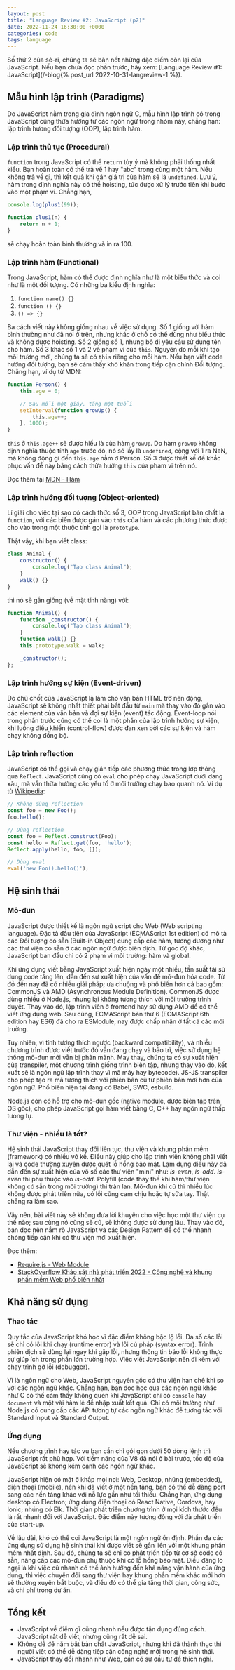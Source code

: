 ```yaml
---
layout: post
title: "Language Review #2: JavaScript (p2)"
date: 2022-11-24 16:30:00 +0000
categories: code
tags: language
---
```


Số thứ 2 của sê-ri, chúng ta sẽ bàn nốt những đặc điểm còn lại của JavaScript.
Nếu bạn chưa đọc phần trước, hãy xem:
[Language Review #1: JavaScript](/-blog{% post_url 2022-10-31-langreview-1 %}).

## Mẫu hình lập trình (Paradigms)

Do JavaScript nằm trong gia đình ngôn ngữ C, mẫu hình lập trình có trong
JavaScript cũng thừa hường từ các ngôn ngữ trong nhóm này, chẳng hạn: lập trình
hương đối tượng (OOP), lập trình hàm.

### Lập trình thủ tục (Procedural)

`function` trong JavaScript có thể `return` tùy ý mà không phải thống nhất kiểu.
Bạn hoàn toàn có thể trả về 1 hay "abc" trong cùng một hàm. Nếu không trả về gì,
thì kết quả khi gán giá trị của hàm sẽ là `undefined`. Lưu ý, hàm trong định
nghĩa này có thể hoisting, tức được xử lý trước tiên khi bước vào một phạm
vi. Chẳng hạn,

```js
console.log(plus1(99));

function plus1(n) {
    return n + 1;
}
```
sẽ chạy hoàn toàn bình thường và in ra 100.

### Lập trình hàm (Functional)

Trong JavaScript, hàm có thể được định nghĩa như là một biểu thức và coi như là
một đối tượng. Có những ba kiểu định nghĩa:
1. `function name() {}`
2. `function () {}`
3. `() => {}`

Ba cách viết này không giống nhau về việc sử dụng. Số 1 giống với hàm bình thường
như đã nói ở trên, nhưng khác ở chỗ có thể dùng như biểu thức và không được hoisting.
Số 2 giống số 1, nhưng bỏ đi yêu cầu sử dụng tên cho hàm. Số 3 khác số 1 và 2
về phạm vi của `this`. Nguyên do mỗi khi tạo môi trường mới, chúng ta sẽ có
`this` riêng cho mỗi hàm. Nếu bạn viết code hướng đối tượng, bạn sẽ cảm thấy khó
khăn trong tiếp cận chính Đối tượng. Chẳng hạn, ví dụ từ MDN:
```js
function Person() {
    this.age = 0;

    // Sau mỗi một giây, tăng một tuổi
    setInterval(function growUp() {
        thís.age++;
    }, 1000);
}
```
`this` ở `this.age++` sẽ được hiểu là của hàm `growUp`. Do hàm `growUp` không
định nghĩa thuộc tính `age` trước đó, nó sẽ lấy là `undefined`, cộng với 1 ra
NaN, mà không động gì đến `this.age` nằm ở Person. Số 3 được thiết kế để khắc
phục vấn đề này bằng cách thừa hưởng `this` của phạm vi trên nó.

Đọc thêm tại 
[MDN - Hàm](https://developer.mozilla.org/en-US/docs/Web/JavaScript/Guide/Functions)

### Lập trình hướng đối tượng (Object-oriented)

Lí giải cho việc tại sao có cách thức số 3, OOP trong JavaScript bản chất là
`function`, với các biến được gán vào `this` của hàm và các phương thức được cho
vào trong một thuộc tính gọi là `prototype`.

Thật vậy, khi bạn viết class:
```js
class Animal {
    constructor() {
        console.log("Tạo class Animal");
    }
    walk() {}
}
```

thì nó sẽ gần giống (về mặt tính năng) với:
```js
function Animal() {
    function _constructor() {
        console.log("Tạo class Animal");
    }
    function walk() {}
    this.prototype.walk = walk;

    _constructor();
};
```

### Lập trình hướng sự kiện (Event-driven)

Do chủ chốt của JavaScript là làm cho văn bản HTML trở nên động, JavaScript
sẽ không nhất thiết phải bắt đầu từ `main` mà thay vào đó gắn vào các element
của văn bản và đợi sự kiện (event) tác động.
Event-loop nói trong phần trước cũng có thể coi là một phần của lập trình hướng
sự kiện, khi luồng điều khiển (control-flow) được đan xen bởi các sự kiện và hàm
chạy không đồng bộ.

### Lập trình reflection

JavaScript có thể gọi và chạy gián tiếp các phương thức trong lớp thông qua
`Reflect`.
JavaScript cũng có `eval` cho phép chạy JavaScript dưới dang xâu,
mà vẫn thừa hưởng các yếu tố ở môi trường chạy bao quanh nó. Ví dụ từ
[Wikipedia](https://en.wikipedia.org/wiki/Reflective_programming#JavaScript):
```js
// Không dùng reflection
const foo = new Foo();
foo.hello();

// Dùng reflection
const foo = Reflect.construct(Foo);
const hello = Reflect.get(foo, 'hello');
Reflect.apply(hello, foo, []);

// Dùng eval
eval('new Foo().hello()');
```

## Hệ sinh thái

### Mô-đun

JavaScript được thiết kế là ngôn ngữ script cho Web (Web scripting language).
Đặc tả đầu tiên của JavaScript (ECMAScript 1st edition) có mô tả các Đối tượng
có sẵn (Built-in Object) cung cấp các hàm, tương đương như các thư viện có sẵn
ở các ngôn ngữ được biên dịch. Từ góc độ khác, JavaScript ban đầu chỉ có 2 phạm
vi môi trường: hàm và global.

Khi ứng dụng viết bằng JavaScript xuất hiện ngày một nhiều, tần suất tái sử dụng
code tăng lên, dẫn đến sự xuất hiện của vấn đề mô-đun hóa code. Từ đó đến nay đã
có nhiều giải pháp; ưa chuộng và phổ biến hơn cả bao gồm: CommonJS và AMD
(Asynchronous Module Definition). CommonJS được dùng nhiều ở Node.js, nhưng lại
không tương thích với môi trường trình duyệt. Thay vào đó, lập trình viên ở
frontend hay sử dụng AMD để có thể viết ừng dụng web. Sau cùng, ECMAScript bản
thứ 6 (ECMAScript 6th edition hay ES6) đã cho ra ESModule, nay được chấp nhận
ở tất cả các môi trường.

Tuy nhiên, vì tính tương thích ngược (backward compatibility), và nhiều chương
trình được viết trước đó vẫn đang chạy và bảo trì, việc sử dụng hệ thống mô-đun
mới vẫn bị phân mảnh. May thay, chúng ta có sự xuất hiện của transpiler, một 
chương trình giống trình biên tập, nhưng thay vào đó, kết xuất sẽ là ngôn ngữ
lập trình thay vì mã máy hay bytecode). JS-JS transpiler cho phép tạo ra mã
tương thích với phiên bản cũ từ phiên bản mới hơn của ngôn ngữ. Phổ biến hiện
tại đang có Babel, SWC, esbuild.

Node.js còn có hỗ trợ cho mô-đun gốc (native module, được biên tập trên OS gốc),
cho phép JavaScript gọi hàm viết bằng C, C++ hay ngôn ngữ thấp tưong tự. 

### Thư viện - nhiều là tốt?

Hệ sinh thái JavaScript thay đổi liên tục, thư viện và khung phần mềm (framework)
có nhiều vô kể. Điều này giúp cho lập trình viên không phải viết lại và code
thường xuyên được quét lỗ hổng bảo mật. Lạm dụng điều này đã dẫn đến sự xuất
hiện của vô số các thư viện "mini" như: _is-even_, _is-odd_. _is-even_ thì
phụ thuộc vào _is-odd_. Polyfill (code thay thế khi hàm/thư viện không có sẵn
trong môi trường) thì tràn lan. Mô-đun khi cũ thì nhiều lúc không được phát
triển nữa, có lỗi cũng cam chịu hoặc tự sửa tay. Thật chẵng ra làm sao.

Vậy nên, bài viết này sẽ không đưa lời khuyên cho việc học một thư viện cụ thể
nào; sau cùng nó cũng sẽ cũ, sẽ không được sử dụng lâu. Thay vào đó, bạn đọc
nên nắm rõ JavaScript và các Design Pattern để có thể nhanh chóng tiếp cận khi
có thư viện mới xuất hiện.

Đọc thêm:
- [Require.js - Web Module](https://requirejs.org/docs/why.html)
- [StackOverflow Khảo sát nhà phát triển 2022 - Công nghệ và khung phần mềm Web phổ biến nhất](https://survey.stackoverflow.co/2022/#section-most-popular-technologies-web-frameworks-and-technologies)

## Khả năng sử dụng

### Thao tác

Quy tắc của JavaScript khó học vì đặc điểm không bộc lộ lỗi. Đa số các lỗi sẽ
chỉ có lỗi khi chạy (runtime error) và lỗi cú pháp (syntax error). Trình phiên
dịch sẽ dừng lại ngay khi gặp lỗi, nhưng thông tin báo lỗi không thực sự giúp
ích trong phần lớn trường hợp. Việc viết JavaScript nên đi kèm với chạy trình
gỡ lỗi (debugger).

Vì là ngôn ngữ cho Web, JavaScript nguyên gốc có thư viện hạn chế khi so với các ngôn ngữ khác.
Chẳng hạn, bạn đọc học qua các ngôn ngữ khác như C có thể cảm thấy không quen khi
JavaScript chỉ có `console` hay `document` và một vài hàm lẻ để nhập xuất kết quả.
Chỉ có môi trường như Node.js có cung cấp các API tương tự các ngôn ngữ khác để
tương tác với Standard Input và Standard Output.

### Ứng dụng

Nếu chương trình hay tác vụ bạn cần chỉ gói gọn dưới 50 dòng lệnh thì JavaScript
rất phù hợp. Với tiềm năng của V8 đã nói ở bài trước, tốc độ của JavaScript sẽ
không kém cạnh các ngôn ngữ khác.

JavaScript hiện có mặt ở khắp mọi nơi: Web, Desktop, nhúng (embedded),
điện thoại (mobile), nên khi đã viết ở một nền tảng, bạn có thể dễ dàng port
sang các nền tảng khác với nỗ lực gần như tối thiểu. Chẳng hạn, ứng dụng desktop
có Electron; ứng dụng điện thoại có React Native, Cordova, hay Ionic; nhúng có
Elk. Thời gian phát triển chương trình ở mọi kích thước đều là rất nhanh đối với
JavaScript. Đặc điểm này tương đồng với đà phát triển của start-up.

Về lâu dài, khó có thể coi JavaScript là một ngôn ngữ ổn định. Phần đa các ứng
dụng sử dụng hệ sinh thái khi được viết sẽ gắn liền với một khung phần mềm nhất
định. Sau đó, chúng ta sẽ chỉ có phát triển tiếp từ cơ sở code có sẵn, nâng cấp
các mô-đun phụ thuộc khi có lỗ hổng bảo mật. Điều đáng lo ngại là khi việc cũ
nhanh có thể ảnh hưởng đến khả năng vận hành của ứng dụng, thì việc chuyển đổi
sang thư viện hay khung phần mềm khác mới hơn sẽ thường xuyên bắt buộc, và điều
đó có thể gia tăng thời gian, công sức, và chi phí trong dự án.

## Tổng kết

- JavaScript về điểm gì cũng nhanh nếu được tận dụng đúng cách.
JavaScript rất dễ viết, nhưng cũng rất dễ sai.
- Không dễ để nắm bắt bản chất JavaScript, nhưng khi đã thành thục thì người
viết có thể dễ dàng tiếp cận công nghệ mới trong hệ sinh thái.
- JavaScript thay đổi nhanh như Web, cần có sự đầu tư để thich nghi.